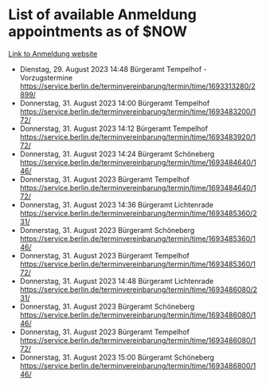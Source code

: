 # List of available Anmeldung appointments as of $NOW
[Link to Anmeldung website](https://service.berlin.de/terminvereinbarung/termin/tag.php?termin=1&anliegen[]=120686&dienstleisterlist=122210,122217,327316,122219,327312,122227,327314,122231,327346,122243,327348,122254,122252,329742,122260,329745,122262,329748,122271,327278,122273,327274,122277,327276,330436,122280,327294,122282,327290,122284,327292,122291,327270,122285,327266,122286,327264,122296,327268,150230,329760,122297,327286,122294,327284,122312,329763,122314,329775,122304,327330,122311,327334,122309,327332,317869,122281,327352,122279,329772,122283,122276,327324,122274,327326,122267,329766,122246,327318,122251,327320,122257,327322,122208,327298,122226,327300&herkunft=http%3A%2F%2Fservice.berlin.de%2Fdienstleistung%2F120686%2F)
- Dienstag, 29. August 2023 14:48 Bürgeramt Tempelhof - Vorzugstermine https://service.berlin.de/terminvereinbarung/termin/time/1693313280/2899/
- Donnerstag, 31. August 2023 14:00 Bürgeramt Tempelhof https://service.berlin.de/terminvereinbarung/termin/time/1693483200/172/
- Donnerstag, 31. August 2023 14:12 Bürgeramt Tempelhof https://service.berlin.de/terminvereinbarung/termin/time/1693483920/172/
- Donnerstag, 31. August 2023 14:24 Bürgeramt Schöneberg https://service.berlin.de/terminvereinbarung/termin/time/1693484640/146/
- Donnerstag, 31. August 2023  Bürgeramt Tempelhof https://service.berlin.de/terminvereinbarung/termin/time/1693484640/172/
- Donnerstag, 31. August 2023 14:36 Bürgeramt Lichtenrade https://service.berlin.de/terminvereinbarung/termin/time/1693485360/231/
- Donnerstag, 31. August 2023  Bürgeramt Schöneberg https://service.berlin.de/terminvereinbarung/termin/time/1693485360/146/
- Donnerstag, 31. August 2023  Bürgeramt Tempelhof https://service.berlin.de/terminvereinbarung/termin/time/1693485360/172/
- Donnerstag, 31. August 2023 14:48 Bürgeramt Lichtenrade https://service.berlin.de/terminvereinbarung/termin/time/1693486080/231/
- Donnerstag, 31. August 2023  Bürgeramt Schöneberg https://service.berlin.de/terminvereinbarung/termin/time/1693486080/146/
- Donnerstag, 31. August 2023  Bürgeramt Tempelhof https://service.berlin.de/terminvereinbarung/termin/time/1693486080/172/
- Donnerstag, 31. August 2023 15:00 Bürgeramt Schöneberg https://service.berlin.de/terminvereinbarung/termin/time/1693486800/146/
